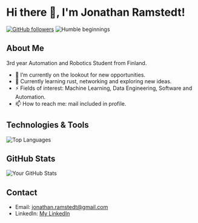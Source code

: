 <!--
**Jathn/Jathn** is a ✨ _special_ ✨ repository because its `README.md` (this file) appears on your GitHub profile.

Here are some ideas to get you started:

- 🔭 I’m currently working on ...
- 🌱 I’m currently learning ...
- 👯 I’m looking to collaborate on ...
- 🤔 I’m looking for help with ...
- 💬 Ask me about ...
- 📫 How to reach me: ...
- 😄 Pronouns: ...
- ⚡ Fun fact: ...
-->

# Hi there 👋, I'm  Jonathan Ramstedt!

[![GitHub followers](https://img.shields.io/github/followers/Jathn?style=social)](https://github.com/Jathn) ![Humble beginnings](https://img.shields.io/badge/Status-Humble%20Beginnings-brightgreen)

## About Me

3rd year Automation and Robotics Student from Finland.

- 🔭 I’m currently on the lookout for new opportunities.
- 🌱 Currently learning rust, networking and exploring new ideas.
- ⚡ Fields of interest: Machine Learning, Data Engineering, Software and Automation.
- 📫 How to reach me: mail included in profile.

## Technologies & Tools

![Top Languages](https://github-readme-stats.vercel.app/api/top-langs/?username=Jathn&layout=compact)
  
## GitHub Stats
![Your GitHub Stats](https://github-readme-stats.vercel.app/api?username=Jathn&show_icons=true)

## Contact

- Email: jonathan.ramstedt@gmail.com
- LinkedIn: [My LinkedIn](https://www.linkedin.com/in/yourlinkedin/)
